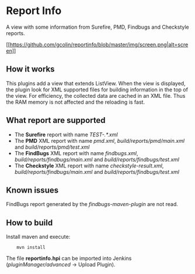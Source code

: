 # Report Info

A view with some information from Surefire, PMD, Findbugs and Checkstyle reports.

[[https://github.com/gcolin/reportinfo/blob/master/img/screen.png|alt=screen]]

## How it works

This plugins add a view that extends ListView. When the view is displayed, the plugin look for XML supported files for building information in the top of the view. For efficiency, the collected data are cached in an XML file. Thus the RAM memory is not affected and the reloading is fast.

## What report are supported

* The **Surefire** report with name *TEST-.&#42;\.xml*
* The **PMD** XML report with name *pmd.xml*, *build/reports/pmd/main.xml* and *build/reports/pmd/test.xml*
* The **FindBugs** XML report with name *findbugs.xml*, *build/reports/findbugs/main.xml* and *build/reports/findbugs/test.xml*
* The **Checkstyle** XML report with name *checkstyle-result.xml*, *build/reports/findbugs/main.xml* and *build/reports/findbugs/test.xml*

## Known issues

FindBugs report generated by the *findbugs-maven-plugin* are not read.

## How to build

Install maven and execute:

```
    mvn install
```

The file **reportinfo.hpi** can be imported into Jenkins (*pluginManager/advanced* -> Upload Plugin). 
